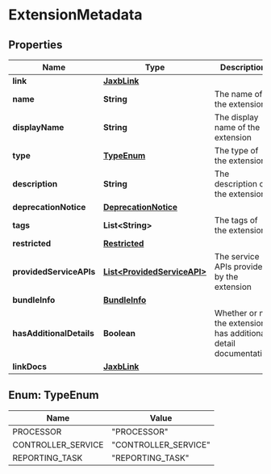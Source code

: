 # ExtensionMetadata

## Properties
Name | Type | Description | Notes
------------ | ------------- | ------------- | -------------
**link** | [**JaxbLink**](JaxbLink.md) |  |  [optional]
**name** | **String** | The name of the extension |  [optional]
**displayName** | **String** | The display name of the extension |  [optional]
**type** | [**TypeEnum**](#TypeEnum) | The type of the extension |  [optional]
**description** | **String** | The description of the extension |  [optional]
**deprecationNotice** | [**DeprecationNotice**](DeprecationNotice.md) |  |  [optional]
**tags** | **List&lt;String&gt;** | The tags of the extension |  [optional]
**restricted** | [**Restricted**](Restricted.md) |  |  [optional]
**providedServiceAPIs** | [**List&lt;ProvidedServiceAPI&gt;**](ProvidedServiceAPI.md) | The service APIs provided by the extension |  [optional]
**bundleInfo** | [**BundleInfo**](BundleInfo.md) |  |  [optional]
**hasAdditionalDetails** | **Boolean** | Whether or not the extension has additional detail documentation |  [optional]
**linkDocs** | [**JaxbLink**](JaxbLink.md) |  |  [optional]

<a name="TypeEnum"></a>
## Enum: TypeEnum
Name | Value
---- | -----
PROCESSOR | &quot;PROCESSOR&quot;
CONTROLLER_SERVICE | &quot;CONTROLLER_SERVICE&quot;
REPORTING_TASK | &quot;REPORTING_TASK&quot;
